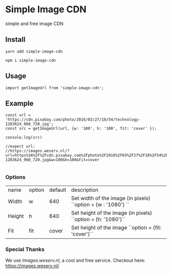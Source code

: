 # Simple Image CDN

simple and free image CDN


## Install

``` yarn add simple-image-cdn ```


``` npm i simple-image-cdn ```

## Usage

```
import getImageUrl from 'simple-image-cdn';
```

## Example

```
const url = 'https://cdn.pixabay.com/photo/2016/03/27/18/54/technology-1283624_960_720.jpg';
const src = getImageUrl(url, {w: '100', h: '100', fit: 'cover' });

console.log(src)

//expect url:
//https://images.weserv.nl/?url=https%3A%2F%2Fcdn.pixabay.com%2Fphoto%2F2016%2F03%2F27%2F18%2F54%2Ftechnology-1283624_960_720.jpg&w=100&h=100&fit=cover


```

### Options

<table>
<tr>
    <td>name</td>
    <td>option</td>
    <td>default</td>
    <td>description</td>
</tr>

<tr>
    <td>Width</td>
    <td>w</td>
    <td>640</td>
    <td>Set width of the image (in pixels) ``option = {w : '1080'} ``</td>
</tr>

<tr>
    <td>Height</td>
    <td>h</td>
    <td>640</td>
    <td>Set height of the image (in pixels) ``option = {h: '1080'}``</td>
</tr>

<tr>
    <td>Fit</td>
    <td>fit</td>
    <td>cover</td>
    <td>Set height of the image ``option = {fit: 'cover'}``</td>
</tr>
</table>


### Special Thanks

We use *Images.weserv.nl*, a cool and free service.
Checkout here: https://images.weserv.nl/

